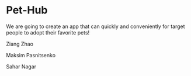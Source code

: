 # Pet-Hub

We are going to create an app that can quickly and conveniently for target people to adopt their favorite pets!

Ziang Zhao

Maksim Pasnitsenko

Sahar Nagar
